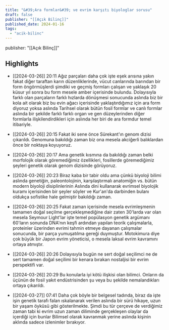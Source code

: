 ```yaml
---
title: "&#39;Ara formlar&#39; ve evrim karşıtı biyologlar sorusu"
draft: false
publisher: "[[Açık Bilinç]]"
published_date: 2024-01-16
tags:
  - "acik-bilinc"
---
```

publisher: "[[Açık Bilinç]]"


## Highlights
* [[2024-03-26]] 20:11  Ağız parçaları daha çok işte eşek arısına yakın fakat diğer taraftan karın düzenliklerinde, vücut canlarında barından bir form öngörmüşlerdi şimdiki ve geçmiş formları çalışan ve yaklaşık 20 küsur yıl sonra bu form mesele amber içerisinde bulundu. Dolayısıyla farklı olan parçaların farklı hızlarda dönüşmesi sonucunda aslında biz bir kola ait olarak biz bu evin ağacı içerisinde yaklaştırdığımız için ara form diyoruz yoksa aslında Tarihsel olarak bütün fosil formlar ve canlı formlar aslında bir şekilde farklı farklı organ ve gen düzeylerinden diğer formlarla ilişkilendirdikleri için aslında her biri de ara formdur temel itibariyle.

* [[2024-03-26]] 20:15  Fakat iki sene önce Sürekant'ın genom dizisi çıkarıldı. Genomuna bakıldığı zaman biz ona mesela akciğerli balıklardan önce bir noktaya koyuyoruz.

* [[2024-03-26]] 20:17  Ama genetik kısmına da bakıldığı zaman belki morfolojik olarak göremediğimiz özellikleri, fosillerde göremediğimiz şeyleri genetik olarak genom dizisinde görüyoruz.

* [[2024-03-26]] 20:23  Biraz kaba bir tabir oldu ama çünkü biyoloji bilimi aslında genetiğin, paleontolojinin, karşılaştırmalı anatomiğin vs. bütün modern biyoloji disiplinlerinin Aslında dini kullanarak evrimsel biyolojik kuramı içerisinden bir şeyler söyler ve Kur'an'da darbinden bulanı oldukça sofistike hale gelmiştir bakıldığı zaman.

* [[2024-03-26]] 20:25  Fakat zaman içerisinde mesela evrimleşmenin tamamen doğal seçilme gerçekleşmediğine dair zaten 30'larda var olan mesela Seymour Light'lar işte temel popülasyon genetik argümanı 60'ların sonunda DNA'nın keşfi ardından yapılan teorik çalışmalarla, proteinler üzerinden evrimi tahmin etmeye dayanan çalışmalar sonucunda, bir parça yumuşatılma gereği duymuştur. Motokimura diye çok büyük bir Japon evrim yöneticisi, o mesela laksal evrim kavramını ortaya atmıştır.

* [[2024-03-26]] 20:26  Dolayısıyla bugün ne sert doğal seçilimci ne de sert tamamen doğal seçilimi bir kenara bırakan nostaljisi bir evrim perspektifi var.

* [[2024-03-26]] 20:29  Bu konularla iyi kötü ilişkisi olan bilimci. Onların da üçünün de fosil yakıt endüstrisinden şu veya bu şekilde nemalandıkları ortaya çıkarıldı.

* [[2024-03-27]] 07:41  Daha çok böyle bir belgesel tadında, biraz da işte işin genetik tarafı falan ıskalanarak verilen aslında bir sürü hikaye, uzun bir yaşam öyküsü gibi gösterilmekte. Şimdi bu tür çerçeve de verdiğimiz zaman tabi ki evrim uzun zaman diliminde gerçekleşen olaylar da içerdiği için bunlar Bilimsel olarak kavranmak yerine aslında kişinin aklında sadece izlenimler bırakıyor.

